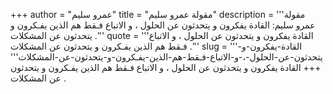 +++
author = "عمرو سليم"
title = "مقولة عمرو سليم"
description = '''مقولة عمرو سليم: القادة يفكرون و يتحدثون عن الحلول ، و الاتباع فـقط هم الذين يفـكرون و يتحدثون عن المشكلات .'''
quote = '''القادة يفكرون و يتحدثون عن الحلول ، و الاتباع فـقط هم الذين يفـكرون و يتحدثون عن المشكلات .'''
slug = '''القادة-يفكرون-و-يتحدثون-عن-الحلول-،-و-الاتباع-فـقط-هم-الذين-يفـكرون-و-يتحدثون-عن-المشكلات'''
+++
القادة يفكرون و يتحدثون عن الحلول ، و الاتباع فـقط هم الذين يفـكرون و يتحدثون عن المشكلات .

